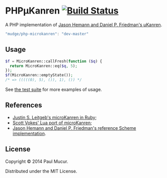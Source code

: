 # PHPµKanren [![Build Status](https://travis-ci.org/mudge/php-microkanren.png?branch=master)](https://travis-ci.org/mudge/php-microkanren)

A PHP implementation of [Jason Hemann and Daniel P. Friedman's
µKanren](http://webyrd.net/scheme-2013/papers/HemannMuKanren2013.pdf).

```javascript
"mudge/php-microkanren": "dev-master"
```

## Usage

```php
$f = MicroKanren::callFresh(function ($q) {
  return MicroKanren::eq($q, 5);
});
$f(MicroKanren::emptyState());
/* => (((((0), 5), ()), 1), ()) */
```

See [the test
suite](https://github.com/mudge/PHPMicroKanren/blob/master/tests/MicroKanrenTest.php)
for more examples of usage.

## References

* [Justin S. Leitgeb's microKanren in Ruby](https://github.com/jsl/ruby_ukanren);
* [Scott Vokes' Lua port of microKanren](https://github.com/silentbicycle/lua-ukanren);
* [Jason Hemann and Daniel P. Friedman's reference Scheme implementation](https://github.com/jasonhemann/microKanren).

## License

Copyright © 2014 Paul Mucur.

Distributed under the MIT License.
